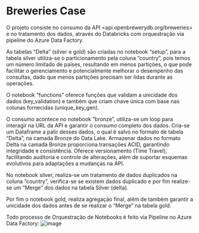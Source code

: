 #  Breweries Case

O projeto consiste no consumo da API <api.openbrewerydb.org/breweries> e no tratamento dos dados, através do Databricks com orquestração via pipeline do Azure Data Factory.

As tabelas “Delta” (silver e gold) são criadas no notebook “setup”, para a tabela silver utiliza-se o particionamento pela coluna “country”, pois temos um número limitado de países, resultando em menos partições, o que pode facilitar o gerenciamento e potencialmente melhorar o desempenho das consultas, dado que menos partições precisam ser lidas durante as operações.

O notebook “functions” oferece funções que validam a unicidade dos dados (key_validation) e também que criam chave única com base nas colunas fornecidas (unique_key_gen).

O consumo acontece no notebook ”bronze”, utiliza-se um loop para interagir na URL da API e garantir  o consumo completo dos  dados. Cria-se um Dataframe a patir desses dados, o qual é salvo no formato de tabela “Delta”, na camada Bronze do Data Lake. Armazenar dados no formato Delta na camada Bronze proporciona transações ACID, garantindo integridade e consistência. Oferece versionamento (Time Travel), facilitando auditoria e controle de alterações, além de suportar esquemas evolutivos para adaptações a mudanças na API.

No notebook silver, realiza-se um tratamento de dados duplicados na coluna “country”, verifica-se se existem dados duplicado e por fim realize-se um “Merge” dos dados  na tabela Silver (delta).

Por fim  o notebook gold, realiza agregação final, além de também garantir a unicidade dos dados antes de se realizar o “Merge” na tabela gold.

Todo processo de Orquestração de Notebooks é feito via Pipeline no Azure Data Factory:
![image](https://github.com/user-attachments/assets/a747a86c-2798-40c0-afbd-f185336c6494)


